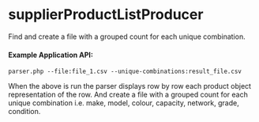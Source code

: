 # supplierProductListProducer
Find and create a file with a grouped count for each unique combination.

#### Example Application API:
`parser.php --file:file_1.csv --unique-combinations:result_file.csv`

When the above is run the parser displays row by row each product object representation of the row. And create a file with a grouped count for each unique combination i.e. make, model, colour, capacity, network, grade, condition.

